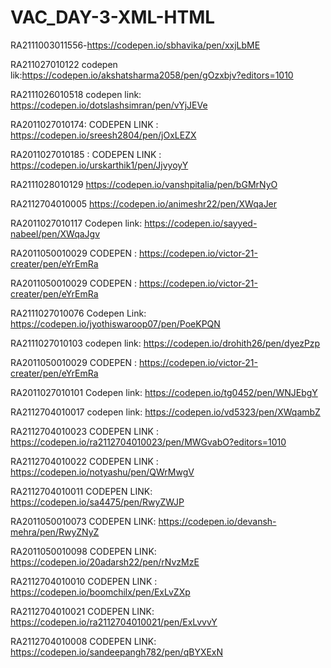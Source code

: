 # VAC_DAY-3-XML-HTML

RA2111003011556-https://codepen.io/sbhavika/pen/xxjLbME


RA211027010122
codepen lik:https://codepen.io/akshatsharma2058/pen/gOzxbjv?editors=1010

RA2111026010518
codepen link: https://codepen.io/dotslashsimran/pen/vYjJEVe


RA2011027010174:
CODEPEN LINK : https://codepen.io/sreesh2804/pen/jOxLEZX


RA2011027010185 : CODEPEN LINK : https://codepen.io/urskarthik1/pen/JjvyoyY


RA2111028010129
https://codepen.io/vanshpitalia/pen/bGMrNyO


RA2112704010005
https://codepen.io/animeshr22/pen/XWqaJer

RA2011027010117
Codepen link: https://codepen.io/sayyed-nabeel/pen/XWqaJgv




RA2011050010029
CODEPEN : https://codepen.io/victor-21-creater/pen/eYrEmRa


RA2011050010029
CODEPEN : https://codepen.io/victor-21-creater/pen/eYrEmRa



RA2111027010076
Codepen Link: https://codepen.io/jyothiswaroop07/pen/PoeKPQN

RA2111027010103
codepen link: https://codepen.io/drohith26/pen/dyezPzp


RA2011050010029
CODEPEN : https://codepen.io/victor-21-creater/pen/eYrEmRa




RA2011027010101
Codepen link: https://codepen.io/tg0452/pen/WNJEbgY

RA2112704010017
codepen link: https://codepen.io/vd5323/pen/XWqambZ

RA2112704010023
CODEPEN LINK : https://codepen.io/ra2112704010023/pen/MWGvabO?editors=1010



RA2112704010022
CODEPEN LINK : https://codepen.io/notyashu/pen/QWrMwgV

RA2112704010011
CODEPEN LINK: https://codepen.io/sa4475/pen/RwyZWJP


RA2011050010073
CODEPEN LINK: https://codepen.io/devansh-mehra/pen/RwyZNyZ


RA2011050010098
CODEPEN LINK: https://codepen.io/20adarsh22/pen/rNvzMzE

RA2112704010010
CODEPEN LINK : https://codepen.io/boomchilx/pen/ExLvZXp


RA2112704010021
CODEPEN LINK: https://codepen.io/ra2112704010021/pen/ExLvvvY


RA2112704010008
CODEPEN LINK: https://codepen.io/sandeepangh782/pen/qBYXExN







